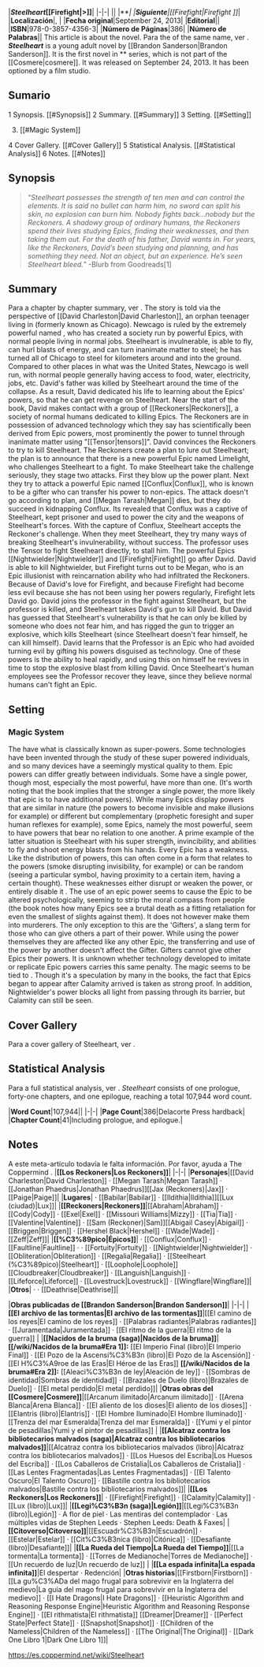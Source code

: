 |***Steelheart*[[Firefight\|>]]**|
|-|-|
||
|****|
|**Siguiente**|*[[Firefight\|Firefight ]]*|
|**Localización**|, |
|**Fecha original**|September 24, 2013|
|**Editorial**||
|**ISBN**|978-0-3857-4356-3|
|**Número de Páginas**|386|
|**Número de Palabras**||
This article is about the novel. Para the  of the same name, ver .
***Steelheart*** is a young adult novel by [[Brandon Sanderson\|Brandon Sanderson]]. It is the first novel in ** series, which is not part of the [[Cosmere\|cosmere]]. It was released on September 24, 2013. It has been optioned by a film studio.

## Sumario

1 Synopsis. [[#Synopsis]] 
2 Summary. [[#Summary]] 
3 Setting. [[#Setting]] 

3. [[#Magic System]] 


4 Cover Gallery. [[#Cover Gallery]] 
5 Statistical Analysis. [[#Statistical Analysis]] 
6 Notes. [[#Notes]] 


## Synopsis
>“*Steelheart possesses the strength of ten men and can control the elements. It is said no bullet can harm him, no sword can split his skin, no explosion can burn him. Nobody fights back...nobody but the Reckoners. A shadowy group of ordinary humans, the Reckoners spend their lives studying Epics, finding their weaknesses, and then taking them out. For the death of his father, David wants in. For years, like the Reckoners, David’s been studying and planning, and has something they need. Not an object, but an experience. He’s seen Steelheart bleed.*”
\-Blurb from Goodreads[1]


## Summary
Para a chapter by chapter summary, ver .
The story is told via the perspective of [[David Charleston\|David Charleston]], an orphan teenager living in  (formerly known as Chicago). Newcago is ruled by the extremely powerful  named , who has created a society run by powerful Epics, with normal people living in normal jobs. Steelheart is invulnerable, is able to fly, can hurl blasts of energy, and can turn inanimate matter to steel; he has turned all of Chicago to steel for kilometers around and into the ground. Compared to other places in what was the United States, Newcago is well run, with normal people generally having access to food, water, electricity, jobs, etc.
David's father was killed by Steelheart around the time of the collapse. As a result, David dedicated his life to learning about the Epics' powers, so that he can get revenge on Steelheart. Near the start of the book, David makes contact with a group of [[Reckoners\|Reckoners]], a society of normal humans dedicated to killing Epics. The Reckoners are in possession of advanced technology which they say has scientifically been derived from Epic powers, most prominently the power to tunnel through inanimate matter using "[[Tensor\|tensors]]". David convinces the Reckoners to try to kill Steelheart.
The Reckoners create a plan to lure out Steelheart; the plan is to announce that there is a new powerful Epic named Limelight, who challenges Steelheart to a fight. To make Steelheart take the challenge seriously, they stage two attacks. First they blow up the power plant. Next they try to attack a powerful Epic named [[Conflux\|Conflux]], who is known to be a gifter who can transfer his power to non-epics. The attack doesn't go according to plan, and [[Megan Tarash\|Megan]] dies, but they do succeed in kidnapping Conflux. Its revealed that Conflux was a captive of Steelheart, kept prisoner and used to power the city and the weapons of Steelheart's forces. With the capture of Conflux, Steelheart accepts the Reckoner's challenge.
When they meet Steelheart, they try many ways of breaking Steelheart's invulnerability, without success. The professor uses the Tensor to fight Steelheart directly, to stall him. The powerful Epics [[Nightwielder\|Nightwielder]] and [[Firefight\|Firefight]] go after David. David is able to kill Nightwielder, but Firefight turns out to be Megan, who is an Epic illusionist with reincarnation ability who had infiltrated the Reckoners. Because of David's love for Firefight, and because Firefight had become less evil because she has not been using her powers regularly, Firefight lets David go. David joins the professor in the fight against Steelheart, but the professor is killed, and Steelheart takes David's gun to kill David. But David has guessed that Steelheart's vulnerability is that he can only be killed by someone who does not fear him, and has rigged the gun to trigger an explosive, which kills Steelheart (since Steelheart doesn't fear himself, he can kill himself).
David learns that the Professor is an Epic who had avoided turning evil by gifting his powers disguised as technology. One of these powers is the ability to heal rapidly, and using this on himself he revives in time to stop the explosive blast from killing David. Once Steelheart's human employees see the Professor recover they leave, since they believe normal humans can't fight an Epic.

## Setting
### Magic System
The  have what is classically known as super-powers. Some technologies have been invented through the study of these super powered individuals, and so many devices have a seemingly mystical quality to them. Epic powers can differ greatly between individuals. Some have a single power, though most, especially the most powerful, have more than one. (It's worth noting that the book implies that the stronger a single power, the more likely that epic is to have additional powers). While many Epics display powers that are similar in nature (the powers to become invisible and make illusions for example) or different but complementary (prophetic foresight and super human reflexes for example), some Epics, namely the most powerful, seem to have powers that bear no relation to one another. A prime example of the latter situation is Steelheart with his super strength, invincibility, and abilities to fly and shoot energy blasts from his hands.
Every Epic has a weakness. Like the distribution of powers, this can often come in a form that relates to the powers (smoke disrupting invisibility, for example) or can be random (seeing a particular symbol, having proximity to a certain item, having a certain thought). These weaknesses either disrupt or weaken the power, or entirely disable it .
The use of an epic power seems to cause the Epic to be altered psychologically, seeming to strip the moral compass from people (the book notes how many Epics see a brutal death as a fitting retaliation for even the smallest of slights against them). It does not however make them into murderers. The only exception to this are the 'Gifters', a slang term for those who can give others a part of their power. While using the power themselves they are affected like any other Epic, the transferring and use of the power by another doesn't affect the Gifter. Gifters cannot give other Epics their powers. It is unknown whether technology developed to imitate or replicate Epic powers carries this same penalty.
The magic seems to be tied to . Though it's a speculation by many in the books, the fact that Epics began to appear after Calamity arrived is taken as strong proof. In addition, Nightwielder's power blocks all light from passing through its barrier, but Calamity can still be seen.

## Cover Gallery
Para a cover gallery of Steelheart, ver .
## Statistical Analysis
Para a full statistical analysis, ver .
*Steelheart* consists of one prologue, forty-one chapters, and one epilogue, reaching a total 107,944 word count.

|**Word Count**|107,944||
|-|-|
|**Page Count**|386|Delacorte Press hardback|
|**Chapter Count**|41|Including prologue, and epilogue.|

## Notes

A este meta-artículo todavía le falta información. Por favor, ayuda a The Coppermind .
|**[[Los Reckoners\|Los Reckoners]]**|
|-|-|
|**Personajes**|[[David Charleston\|David Charleston]] · [[Megan Tarash\|Megan Tarash]] · [[Jonathan Phaedrus\|Jonathan Phaedrus]][[Jax (Reckoners)\|Jax]] · [[Paige\|Paige]]|
|**Lugares**| · [[Babilar\|Babilar]] · [[Ildithia\|Ildithia]][[Lux (ciudad)\|Lux]]|
|**[[Reckoners\|Reckoners]]**|[[Abraham\|Abraham]] · [[Cody\|Cody]] · [[Exel\|Exel]] · [[Missouri Williams\|Mizzy]] · [[Tia\|Tia]] · [[Valentine\|Valentine]] · [[Sam (Reckoner)\|Sam]][[Abigail Casey\|Abigail]] · [[Briggen\|Briggen]] · [[Hershel Black\|Hershel]] · [[Wade\|Wade]] · [[Zeff\|Zeff]]|
|**[[%C3%89pico\|Épicos]]**| · [[Conflux\|Conflux]] · [[Faultline\|Faultline]] ·  · [[Fortuity\|Fortuity]] · [[Nightwielder\|Nightwielder]] · [[Obliteration\|Obliteration]] · [[Regalia\|Regalia]] · [[Steelheart (%C3%89pico)\|Steelheart]] · [[Loophole\|Loophole]][[Cloudbreaker\|Cloudbreaker]] · [[Languish\|Languish]] · [[Lifeforce\|Lifeforce]] · [[Lovestruck\|Lovestruck]] · [[Wingflare\|Wingflare]]|
|**Otros**| ·  · [[Deathrise\|Deathrise]]|

|**Obras publicadas de [[Brandon Sanderson\|Brandon Sanderson]]**|
|-|-|
|**[[El archivo de las tormentas\|El archivo de las tormentas]]**|[[El camino de los reyes\|El camino de los reyes]] · [[Palabras radiantes\|Palabras radiantes]] · [[Juramentada\|Juramentada]] · [[El ritmo de la guerra\|El ritmo de la guerra]] |
|**[[Nacidos de la bruma (saga)\|Nacidos de la bruma]]**|**[[/wiki/Nacidos de la bruma#Era 1]]:** [[El Imperio Final (libro)\|El Imperio Final]] · [[El Pozo de la Ascensi%C3%B3n (libro)\|El Pozo de la Ascensión]] · [[El H%C3%A9roe de las Eras\|El Héroe de las Eras]] **[[/wiki/Nacidos de la bruma#Era 2]]:** [[Aleaci%C3%B3n de ley\|Aleación de ley]] · [[Sombras de identidad\|Sombras de identidad]] · [[Brazales de Duelo (libro)\|Brazales de Duelo]] · [[El metal perdido\|El metal perdido]]|
|**Otras obras del [[Cosmere\|Cosmere]]**|[[Arcanum ilimitado\|Arcanum ilimitado]] · [[Arena Blanca\|Arena Blanca]] · [[El aliento de los dioses\|El aliento de los dioses]] · [[Elantris (libro)\|Elantris]] · [[El Hombre Iluminado\|El Hombre Iluminado]] · [[Trenza del mar Esmeralda\|Trenza del mar Esmeralda]] · [[Yumi y el pintor de pesadillas\|Yumi y el pintor de pesadillas]] |
|**[[Alcatraz contra los bibliotecarios malvados (saga)\|Alcatraz contra los bibliotecarios malvados]]**|[[Alcatraz contra los bibliotecarios malvados (libro)\|Alcatraz contra los bibliotecarios malvados]] · [[Los Huesos del Escriba\|Los Huesos del Escriba]] · [[Los Caballeros de Cristalia\|Los Caballeros de Cristalia]] · [[Las Lentes Fragmentadas\|Las Lentes Fragmentadas]] · [[El Talento Oscuro\|El Talento Oscuro]] · [[Bastille contra los bibliotecarios malvados\|Bastille contra los bibliotecarios malvados]]|
|**[[Los Reckoners\|Los Reckoners]]**| · [[Firefight\|Firefight]] · [[Calamity\|Calamity]] · [[Lux (libro)\|Lux]]|
|**[[Legi%C3%B3n (saga)\|Legión]]**|[[Legi%C3%B3n (libro)\|Legión]] · A flor de piel · Las mentiras del contemplador · Las múltiples vidas de Stephen Leeds · Stephen Leeds: Death & Faxes|
|**[[Citoverso\|Citoverso]]**|[[Escuadr%C3%B3n\|Escuadrón]] · [[Estelar\|Estelar]] · [[Cit%C3%B3nica (libro)\|Citónica]] · [[Desafiante (libro)\|Desafiante]]|
|**[[La Rueda del Tiempo\|La Rueda del Tiempo]]**|[[La tormenta\|La tormenta]] · [[Torres de Medianoche\|Torres de Medianoche]] · [[Un recuerdo de luz\|Un recuerdo de luz]] |
|**[[La espada infinita\|La espada infinita]]**|El despertar · Redención|
|**Otras historias**|[[Firstborn\|Firstborn]] · [[La gu%C3%ADa del mago frugal para sobrevivir en la Inglaterra del medievo\|La guía del mago frugal para sobrevivir en la Inglaterra del medievo]] · [[I Hate Dragons\|I Hate Dragons]] · [[Heuristic Algorithm and Reasoning Response Engine\|Heuristic Algorithm and Reasoning Response Engine]] · [[El rithmatista\|El rithmatista]] [[Dreamer\|Dreamer]] · [[Perfect State\|Perfect State]] · [[Snapshot\|Snapshot]] · [[Children of the Nameless\|Children of the Nameless]] · [[The Original\|The Original]] · [[Dark One Libro 1\|Dark One Libro 1]]|



https://es.coppermind.net/wiki/Steelheart